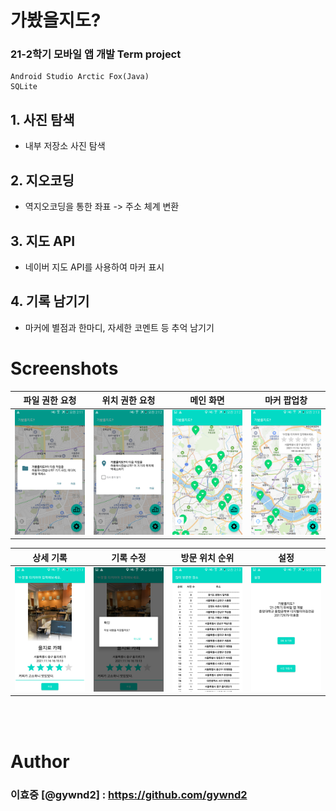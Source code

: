 # 가봤을지도?
### 21-2학기 모바일 앱 개발 Term project
    Android Studio Arctic Fox(Java)
    SQLite

## 1. 사진 탐색
- 내부 저장소 사진 탐색
## 2. 지오코딩
- 역지오코딩을 통한 좌표 -> 주소 체계 변환
## 3. 지도 API
- 네이버 지도 API를 사용하여 마커 표시
## 4. 기록 남기기
- 마커에 별점과 한마디, 자세한 코멘트 등 추억 남기기

# Screenshots
| 파일 권한 요청 | 위치 권한 요청 | 메인 화면 | 마커 팝업창 |
|:---:|:---:|:---:|:---:|
|  ![filePermission](/img/filePermission.png) | ![locationPermission](/img/locationPermission.png) | ![markers](/img/markers.png) |  ![infowindow](/img/infowindow.png) | ![drawer](/img/drawer.png) |

| 상세 기록 | 기록 수정 | 방문 위치 순위 | 설정 |
|:---:|:---:|:---:|:---:|
| ![detail](/img/detail.png) |  ![confirm](/img/confirm.png) | ![ranking](/img/ranking.png) | ![setting](/img/setting.png) |

<br><br>
# Author
### 이효중 [@gywnd2] : https://github.com/gywnd2
